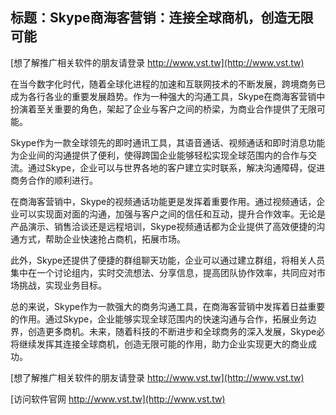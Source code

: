 ## **标题：Skype商海客营销：连接全球商机，创造无限可能**

[想了解推广相关软件的朋友请登录 http://www.vst.tw](http://www.vst.tw)

在当今数字化时代，随着全球化进程的加速和互联网技术的不断发展，跨境商务已成为各行各业的重要发展趋势。作为一种强大的沟通工具，Skype在商海客营销中扮演着至关重要的角色，架起了企业与客户之间的桥梁，为商业合作提供了无限可能。

Skype作为一款全球领先的即时通讯工具，其语音通话、视频通话和即时消息功能为企业间的沟通提供了便利，使得跨国企业能够轻松实现全球范围内的合作与交流。通过Skype，企业可以与世界各地的客户建立实时联系，解决沟通障碍，促进商务合作的顺利进行。

在商海客营销中，Skype的视频通话功能更是发挥着重要作用。通过视频通话，企业可以实现面对面的沟通，加强与客户之间的信任和互动，提升合作效率。无论是产品演示、销售洽谈还是远程培训，Skype视频通话都为企业提供了高效便捷的沟通方式，帮助企业快速抢占商机，拓展市场。

此外，Skype还提供了便捷的群组聊天功能，企业可以通过建立群组，将相关人员集中在一个讨论组内，实时交流想法、分享信息，提高团队协作效率，共同应对市场挑战，实现业务目标。

总的来说，Skype作为一款强大的商务沟通工具，在商海客营销中发挥着日益重要的作用。通过Skype，企业能够实现全球范围内的快速沟通与合作，拓展业务边界，创造更多商机。未来，随着科技的不断进步和全球商务的深入发展，Skype必将继续发挥其连接全球商机，创造无限可能的作用，助力企业实现更大的商业成功。

[想了解推广相关软件的朋友请登录 http://www.vst.tw](http://www.vst.tw)


[访问软件官网 http://www.vst.tw](http://www.vst.tw)
